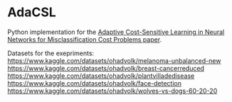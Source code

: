 # AdaCSL
Python implementation for the [Adaptive Cost-Sensitive Learning in Neural Networks for Misclassification Cost Problems paper](https://arxiv.org/abs/2111.07382).

Datasets for the exepriments:
https://www.kaggle.com/datasets/ohadvolk/melanoma-unbalanced-new
https://www.kaggle.com/datasets/ohadvolk/breast-cancerreduced
https://www.kaggle.com/datasets/ohadvolk/plantvilladedisease
https://www.kaggle.com/datasets/ohadvolk/face-detection
https://www.kaggle.com/datasets/ohadvolk/wolves-vs-dogs-60-20-20
